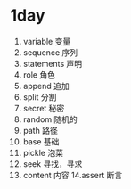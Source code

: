 # 1day

1. variable 变量
2. sequence 序列
3. statements 声明
4. role 角色
5. append 追加
6. split 分割
7. secret 秘密
8. random 随机的
9. path 路径
10. base 基础
11. pickle 泡菜
12. seek 寻找，寻求
13. content 内容
14.assert 断言
